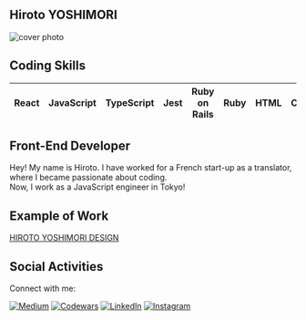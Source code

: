 ## Hiroto YOSHIMORI

![cover photo](https://i.imgur.com/Ui4VNMx.jpg)

## Coding Skills

| React | JavaScript | TypeScript | Jest | Ruby on Rails | Ruby | HTML | CSS |
|-------|------------|------------|------|---------------|------|------|-----|


## Front-End Developer

Hey! My name is Hiroto. I have worked for a French start-up as a translator, where I became passionate about coding.<br> 
Now, I work as a JavaScript engineer in Tokyo!

## Example of Work

[HIROTO YOSHIMORI DESIGN](https://hyoshimori-portfolio.netlify.app/)

<!-- ## Updates

> 📎 **Updated on: _May 25, 2023_**
>
> Moved to **Tokyo!**
>
> ---

> 📎 **Updated on: _April 22, 2023_**
>
> Started learning **Django**.
>
> ---

> 📎 **Updated on: _March 14, 2023_**
>
> Recently started to play on **_LeetCode_**. It is challenging but a great way to have deeper understandings of solid algorithm.

> ---

> 📎 **Updated on: _January 7, 2023_**
>
> I'm currently learning React and Next.js. I love cycling, hiking, and coding, and it is me in the photo. Let's talk if you have similar hobbies.

> ---

> 📎 **Updated on: _December 17, 2022_**
>
> Successfully completed the 6-month web development course at Le Wagon in Paris. -->


## Social Activities

Connect with me:

<p align="left">
  <a href="https://medium.com/@hyoshimori" target="_blank"><img alt="Medium" src="https://img.shields.io/badge/Medium-%40hyoshimori-lightblue?style=flat&logo=medium&logoColor=white"></a>
  <a href="https://www.codewars.com/users/hyoshimori" target="_blank"><img alt="Codewars" src="https://img.shields.io/badge/Codewars-5kyu-lightblue?style=flat&logo=codewars"></a>
<!--   <a href="https://leetcode.com/hyoshimori/" target="_blank"><img alt="LeetCode" src="https://img.shields.io/badge/LeetCode-hyoshimori-lightblue?style=flat&logo=leetcode&logoColor=white"></a> -->
  <a href="https://www.linkedin.com/in/hiroto-yoshimori/" target="_blank"><img alt="LinkedIn" src="https://img.shields.io/badge/LinkedIn-Hiroto%20Yoshimori-lightblue?style=flat&logo=linkedin"></a>
  <a href="https://www.instagram.com/hiro_y_photo/" target="_blank"><img alt="Instagram" src="https://img.shields.io/badge/Instagram-hiro_y_photo-lightblue?style=flat&logo=instagram&logoColor=white"></a>
</p>

